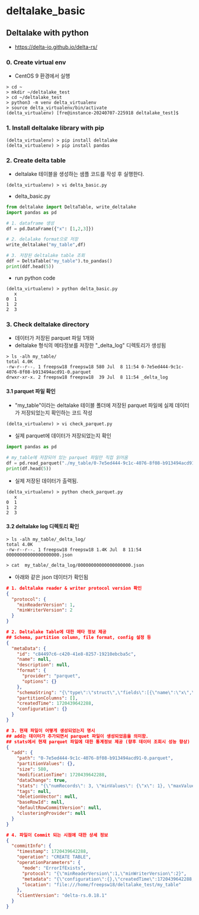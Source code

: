 # deltalake_basic


## Deltalake with python 
- https://delta-io.github.io/delta-rs/
### 0. Create virtual env 
- CentOS 9 환경에서 실행
```
> cd ~
> mkdir ~/deltalake_test
> cd ~/deltalake_test
> python3 -m venv delta_virtualenv
> source delta_virtualenv/bin/activate
(delta_virtualenv) [fre@instance-20240707-225918 deltalake_test]$

```

### 1. Install deltalake library with pip 
```
(delta_virtualenv) > pip install deltalake
(delta_virtualenv) > pip install pandas
```

### 2. Create delta table 
- deltalake 테이블을 생성하는 샘플 코드를 작성 후 실행한다.
```
(delta_virtualenv) > vi delta_basic.py
```

- delta_basic.py
```python
from deltalake import DeltaTable, write_deltalake
import pandas as pd

# 1. dataframe 생성
df = pd.DataFrame({"x": [1,2,3]})

# 2. delalake format으로 저장
write_deltalake("my_table",df)

# 3. 저장된 deltalake table 조회
ddf = DeltaTable("my_table").to_pandas()
print(ddf.head(5))
```

- run python code
```
(delta_virtualenv) > python delta_basic.py
   x
0  1
1  2
2  3

```

### 3. Check deltalake directory
- 데이터가 저장된 parquet 파일 1개와 
- deltalake 형식의 메타정보를 저장한 "_delta_log" 디렉토리가 생성됨
```
> ls -alh my_table/
total 4.0K
-rw-r--r--. 1 freepsw18 freepsw18 580 Jul  8 11:54 0-7e5ed444-9c1c-4076-8f08-b913494acd91-0.parquet
drwxr-xr-x. 2 freepsw18 freepsw18  39 Jul  8 11:54 _delta_log
```

#### 3.1 parquet 파일 확인
- "my_table"이라는 deltalake 테이블 폴더에 저장된 parquet 파일에 실제 데이터가 저장되었는지 확인하는 코드 작성
```
(delta_virtualenv) > vi check_parquet.py
```

- 실제 parquet에 데이터가 저장되었는지 확인
```python
import pandas as pd

# my_table에 저장되어 있는 parquet 파일만 직접 읽어옴
df = pd.read_parquet("./my_table/0-7e5ed444-9c1c-4076-8f08-b913494acd91-0.parquet")
print(df.head(5))
```

- 실제 저장된 데이터가 출력됨. 
```
(delta_virtualenv) > python check_parquet.py
   x
0  1
1  2
2  3
```

#### 3.2 deltalake log 디렉토리 확인
```
> ls -alh my_table/_delta_log/
total 4.0K
-rw-r--r--. 1 freepsw18 freepsw18 1.4K Jul  8 11:54 00000000000000000000.json

> cat  my_table/_delta_log/00000000000000000000.json
```
- 아래와 같은 json 데이터가 확인됨
```json
# 1. deltalake reader & writer protocol version 확인
{
  "protocol": {
    "minReaderVersion": 1,
    "minWriterVersion": 2
  }
}

# 2. Deltalake Table에 대한 메타 정보 제공
## Schema, partition column, file format, config 설정 등
{
  "metaData": {
    "id": "c84497c6-c420-41e8-8257-19210ebcba5c",
    "name": null,
    "description": null,
    "format": {
      "provider": "parquet",
      "options": {}
    },
    "schemaString": "{\"type\":\"struct\",\"fields\":[{\"name\":\"x\",\"type\":\"long\",\"nullable\":true,\"metadata\":{}}]}",
    "partitionColumns": [],
    "createdTime": 1720439642288,
    "configuration": {}
  }
}

# 3. 현재 파일이 어떻게 생성되었는지 명시
## add는 데이터가 추가되면서 parquet 파일이 생성되었음을 의미함. 
## stats에서 현재 parquet 파일에 대한 통계정보 제공 (향후 데이터 조회시 성능 향상)
{
  "add": {
    "path": "0-7e5ed444-9c1c-4076-8f08-b913494acd91-0.parquet",
    "partitionValues": {},
    "size": 580,
    "modificationTime": 1720439642288,
    "dataChange": true,
    "stats": "{\"numRecords\": 3, \"minValues\": {\"x\": 1}, \"maxValues\": {\"x\": 3}, \"nullCount\": {\"x\": 0}}",
    "tags": null,
    "deletionVector": null,
    "baseRowId": null,
    "defaultRowCommitVersion": null,
    "clusteringProvider": null
  }
}

# 4. 파일이 Commit 되는 시점에 대한 상세 정보
{
  "commitInfo": {
    "timestamp": 1720439642288,
    "operation": "CREATE TABLE",
    "operationParameters": {
      "mode": "ErrorIfExists",
      "protocol": "{\"minReaderVersion\":1,\"minWriterVersion\":2}",
      "metadata": "{\"configuration\":{},\"createdTime\":1720439642288,\"description\":null,\"format\":{\"options\":{},\"provider\":\"parquet\"},\"id\":\"c84497c6-c420-41e8-8257-19210ebcba5c\",\"name\":null,\"partitionColumns\":[],\"schemaString\":\"{\\\"type\\\":\\\"struct\\\",\\\"fields\\\":[{\\\"name\\\":\\\"x\\\",\\\"type\\\":\\\"long\\\",\\\"nullable\\\":true,\\\"metadata\\\":{}}]}\"}",
      "location": "file:///home/freepsw18/deltalake_test/my_table"
    },
    "clientVersion": "delta-rs.0.18.1"
  }
}
```

